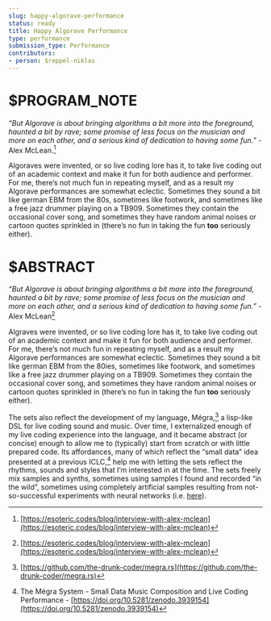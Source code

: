 ```yaml
---
slug: happy-algorave-performance
status: ready
title: Happy Algorave Performance
type: performance
submission_type: Performance
contributors:
- person: $reppel-niklas
---
```


# $PROGRAM_NOTE

*“But Algorave is about bringing algorithms a bit more into the foreground, haunted a bit by rave; some promise of less focus on the musician and more on each other, and a serious kind of dedication to having some fun.”* - Alex McLean.[^1]

Algoraves were invented, or so live coding lore has it, to take live coding out of an academic context and make it fun for both audience and performer. For me, there’s not much fun in repeating myself, and as a result my Algorave performances are somewhat eclectic. Sometimes they sound a bit like german EBM from the 80s, sometimes like footwork, and sometimes like a free jazz drummer playing on a TB909. Sometimes they contain the occasional cover song, and sometimes they have random animal noises or cartoon quotes sprinkled in (there’s no fun in taking the fun **too** seriously either).

[^1]: [https://esoteric.codes/blog/interview-with-alex-mclean](https://esoteric.codes/blog/interview-with-alex-mclean)

# $ABSTRACT

*“But Algorave is about bringing algorithms a bit more into the foreground, haunted a bit by rave; some promise of less focus on the musician and more on each other, and a serious kind of dedication to having some fun.”* - Alex McLean[^1]

Algraves were invented, or so live coding lore has it, to take live coding out of an academic context and make it fun for both audience and performer. For me, there’s not much fun in repeating myself, and as a result my Algorave performances are somewhat eclectic. Sometimes they sound a bit like german EBM from the 80ies, sometimes like footwork, and sometimes like a free jazz drummer playing on a TB909. Sometimes they contain the occasional cover song, and sometimes they have random animal noises or cartoon quotes sprinkled in (there’s no fun in taking the fun **too** seriously either). 

The sets also reflect the development of my language, Mégra,[^2] a lisp-like DSL for live coding sound and music. Over time, I externalized enough of my live coding experience into the language, and it became abstract (or concise) enough to allow me to (typically) start from scratch or with little prepared code. Its affordances, many of which reflect the “small data” idea presented at a previous ICLC,[^3] help me with letting the sets reflect the rhythms, sounds and styles that I’m interested in at the time. The sets freely mix samples and synths, sometimes using samples I found and recorded “in the wild”, sometimes using completely artificial samples resulting from not-so-successful experiments with neural networks (i.e. [here](https://soundcloud.com/parkellipsen/ravegan)).

[^1]: [https://esoteric.codes/blog/interview-with-alex-mclean](https://esoteric.codes/blog/interview-with-alex-mclean)
[^2]: [https://github.com/the-drunk-coder/megra.rs](https://github.com/the-drunk-coder/megra.rs)
[^3]: The Mégra System - Small Data Music Composition and Live Coding Performance - [https://doi.org/10.5281/zenodo.3939154](https://doi.org/10.5281/zenodo.3939154)




